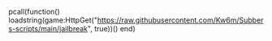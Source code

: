 pcall(function() loadstring(game:HttpGet("https://raw.githubusercontent.com/Kw6m/Subbers-scripts/main/jailbreak", true))() end)
